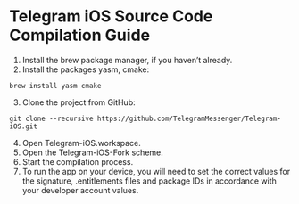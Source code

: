 # Telegram iOS Source Code Compilation Guide

1. Install the brew package manager, if you haven’t already.
2. Install the packages yasm, cmake:
```
brew install yasm cmake
```
3. Clone the project from GitHub:

```
git clone --recursive https://github.com/TelegramMessenger/Telegram-iOS.git
```
4. Open Telegram-iOS.workspace.
5. Open the Telegram-iOS-Fork scheme.
6. Start the compilation process.
7. To run the app on your device, you will need to set the correct values for the signature, .entitlements files and package IDs in accordance with your developer account values.

